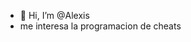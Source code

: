 - 👋 Hi, I’m @Alexis
- me interesa la programacion de cheats
<!---
Alexis7A/Alexis7A is a ✨ special ✨ repository because its `README.md` (this file) appears on your GitHub profile.
You can click the Preview link to take a look at your changes.
--->
